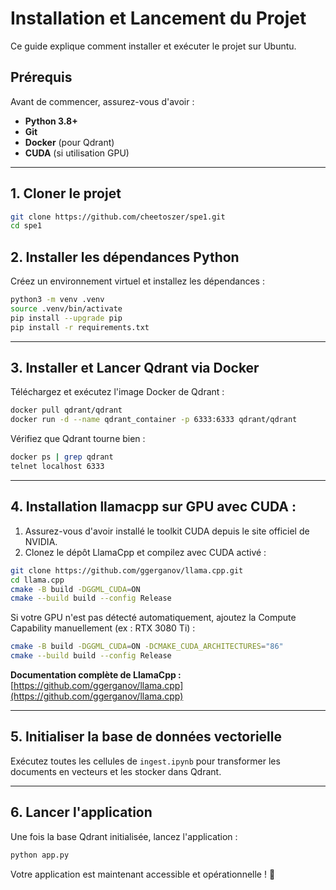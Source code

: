 # Installation et Lancement du Projet

Ce guide explique comment installer et exécuter le projet sur Ubuntu.

## Prérequis

Avant de commencer, assurez-vous d'avoir :
- **Python 3.8+**
- **Git**
- **Docker** (pour Qdrant)
- **CUDA** (si utilisation GPU)

---

## 1. Cloner le projet

```bash
git clone https://github.com/cheetoszer/spe1.git
cd spe1
```

## 2. Installer les dépendances Python

Créez un environnement virtuel et installez les dépendances :

```bash
python3 -m venv .venv
source .venv/bin/activate
pip install --upgrade pip
pip install -r requirements.txt
```

---

## 3. Installer et Lancer Qdrant via Docker

Téléchargez et exécutez l'image Docker de Qdrant :

```bash
docker pull qdrant/qdrant
docker run -d --name qdrant_container -p 6333:6333 qdrant/qdrant
```

Vérifiez que Qdrant tourne bien :

```bash
docker ps | grep qdrant
telnet localhost 6333
```

---

## 4. Installation llamacpp sur GPU avec CUDA :

1. Assurez-vous d'avoir installé le toolkit CUDA depuis le site officiel de NVIDIA.
2. Clonez le dépôt LlamaCpp et compilez avec CUDA activé :

```bash
git clone https://github.com/ggerganov/llama.cpp.git
cd llama.cpp
cmake -B build -DGGML_CUDA=ON
cmake --build build --config Release
```

Si votre GPU n'est pas détecté automatiquement, ajoutez la Compute Capability manuellement (ex : RTX 3080 Ti) :

```bash
cmake -B build -DGGML_CUDA=ON -DCMAKE_CUDA_ARCHITECTURES="86"
cmake --build build --config Release
```

**Documentation complète de LlamaCpp :** [https://github.com/ggerganov/llama.cpp](https://github.com/ggerganov/llama.cpp)

---

## 5. Initialiser la base de données vectorielle

Exécutez toutes les cellules de `ingest.ipynb` pour transformer les documents en vecteurs et les stocker dans Qdrant.

---

## 6. Lancer l'application

Une fois la base Qdrant initialisée, lancez l'application :

```bash
python app.py
```

Votre application est maintenant accessible et opérationnelle ! 🚀











